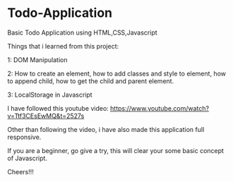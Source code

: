 # Todo-Application
Basic Todo Application using HTML,CSS,Javascript

Things that i learned from this project:

1: DOM Manipulation

2: How to create an element, how to add classes and style to element, how to append child, how to get the child and parent element.

3: LocalStorage in Javascript

I have followed this youtube video:
https://www.youtube.com/watch?v=Ttf3CEsEwMQ&t=2527s

Other than following the video, i have also made this application full responsive.

If you are a beginner, go give a try, this will clear your some basic concept of Javascript.

Cheers!!!

